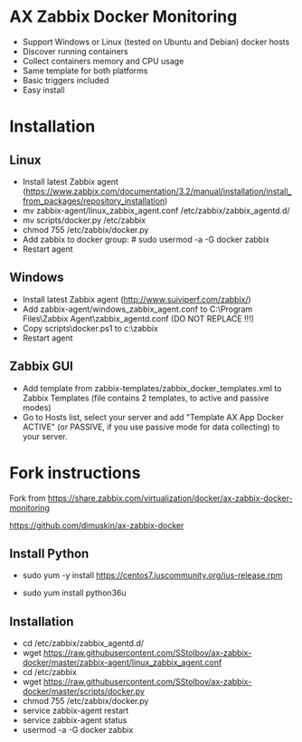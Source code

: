 # AX Zabbix Docker Monitoring

* Support Windows or Linux (tested on Ubuntu and Debian) docker hosts
* Discover running containers
* Collect containers memory and CPU usage
* Same template for both platforms
* Basic triggers included
* Easy install

# Installation

## Linux 
* Install latest Zabbix agent (https://www.zabbix.com/documentation/3.2/manual/installation/install_from_packages/repository_installation)
* mv zabbix-agent/linux_zabbix_agent.conf  /etc/zabbix/zabbix_agentd.d/
* mv scripts/docker.py /etc/zabbix
* chmod 755 /etc/zabbix/docker.py
* Add zabbix to docker group: # sudo usermod -a -G docker zabbix
* Restart agent

## Windows
* Install latest Zabbix agent (http://www.suiviperf.com/zabbix/)
* Add zabbix-agent/windows_zabbix_agent.conf to C:\Program Files\Zabbix Agent\zabbix_agentd.conf (DO NOT REPLACE !!!)
* Copy scripts\docker.ps1 to c:\zabbix
* Restart agent

## Zabbix GUI
* Add template from zabbix-templates/zabbix_docker_templates.xml to Zabbix Templates (file contains 2 templates, to active and passive modes)
* Go to Hosts list, select your server and add "Template AX App Docker ACTIVE" (or PASSIVE, if you use passive mode for data collecting) to your server.

# Fork instructions
Fork from  https://share.zabbix.com/virtualization/docker/ax-zabbix-docker-monitoring

https://github.com/dimuskin/ax-zabbix-docker


## Install Python

* sudo yum -y install https://centos7.iuscommunity.org/ius-release.rpm

* sudo yum install python36u


## Installation

* cd /etc/zabbix/zabbix_agentd.d/
* wget https://raw.githubusercontent.com/SStolbov/ax-zabbix-docker/master/zabbix-agent/linux_zabbix_agent.conf
* cd /etc/zabbix
* wget https://raw.githubusercontent.com/SStolbov/ax-zabbix-docker/master/scripts/docker.py
* chmod 755 /etc/zabbix/docker.py
* service  zabbix-agent restart
* service  zabbix-agent status
* usermod -a -G docker zabbix

